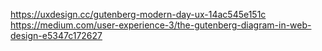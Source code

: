 https://uxdesign.cc/gutenberg-modern-day-ux-14ac545e151c
https://medium.com/user-experience-3/the-gutenberg-diagram-in-web-design-e5347c172627